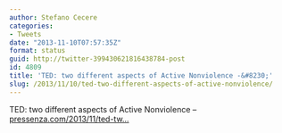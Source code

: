 ```yaml
---
author: Stefano Cecere
categories:
- Tweets
date: "2013-11-10T07:57:35Z"
format: status
guid: http://twitter-399430621816438784-post
id: 4809
title: 'TED: two different aspects of Active Nonviolence -&#8230;'
slug: /2013/11/10/ted-two-different-aspects-of-active-nonviolence/
---
```


TED: two different aspects of Active Nonviolence &#8211; [pressenza.com/2013/11/ted-tw…](http://www.pressenza.com/2013/11/ted-two-different-aspects-active-nonviolence/)